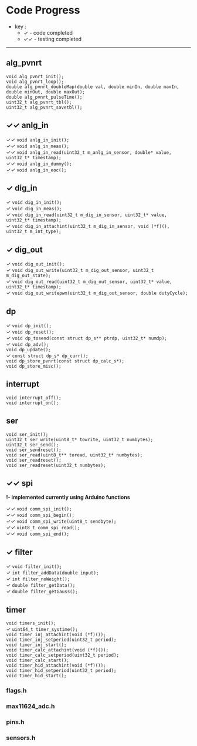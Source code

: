 # Code Progress
- key :
  - ✓ - code completed
  - ✓✓ - testing completed
___
## alg_pvnrt
`void alg_pvnrt_init();`  
`void alg_pvnrt_loop();`  
`double alg_pvnrt_doubleMap(double val, double minIn, double maxIn, double minOut, double maxOut);`  
`double alg_pvnrt_pulseTime();`  
`uint32_t alg_pvnrt_tbl();`  
`uint32_t alg_pvnrt_savetbl();`  


## ✓✓ anlg_in
✓✓ `void anlg_in_init();`  
✓✓ `void anlg_in_meas(); `  
✓✓ `void anlg_in_read(uint32_t m_anlg_in_sensor, double* value, uint32_t* timestamp);`  
✓✓ `void anlg_in_dummy();`  
✓✓ `void anlg_in_eoc();`
  
## ✓ dig_in
✓ `void dig_in_init();`  
✓ `void dig_in_meas();`  
✓ `void dig_in_read(uint32_t m_dig_in_sensor, uint32_t* value, uint32_t* timestamp);`  
✓ `void dig_in_attachint(uint32_t m_dig_in_sensor, void (*f)(), uint32_t m_int_type);`  

## ✓ dig_out
✓ `void dig_out_init();`  
✓ `void dig_out_write(uint32_t m_dig_out_sensor, uint32_t m_dig_out_state);`  
✓ `void dig_out_read(uint32_t m_dig_out_sensor, uint32_t* value, uint32_t* timestamp);`  
✓ `void dig_out_writepwm(uint32_t m_dig_out_sensor, double dutyCycle);`  

## dp
✓ `void dp_init();`  
✓ `void dp_reset();`  
✓ `void dp_tosend(const struct dp_s** ptrdp, uint32_t* numdp);`  
✓ `void dp_adv();`  
`void dp_update();`  
✓ `const struct dp_s* dp_curr();`  
`void dp_store_pvnrt(const struct dp_calc_s*); `  
`void dp_store_misc();`  
  
## interrupt
`void interrupt_off();`  
`void interrupt_on();`  

## ser
`void ser_init();`  
`uint32_t ser_write(uint8_t* towrite, uint32_t numbytes);`  
`uint32_t ser_send();`  
`void ser_sendreset();`  
`void ser_read(uint8_t** toread, uint32_t* numbytes);`  
`void ser_readreset();`  
`void ser_readreset(uint32_t numbytes);`  

## ✓✓ spi
**!- implemented currently using Arduino functions**

✓✓ `void comm_spi_init();`  
✓✓ `void comm_spi_begin();`  
✓✓ `void comm_spi_write(uint8_t sendbyte);`  
✓✓ `uint8_t comm_spi_read();`  
✓✓ `void comm_spi_end();`  

## ✓ filter
✓ `void filter_init();`  
✓ `int filter_addData(double input);`   
✓ `int filter_noWeight();`   
✓ `double filter_getData();`   
✓ `double filter_getGauss();`  

## timer
`void timers_init();`  
✓ `uint64_t timer_systime();`  
`void timer_inj_attachint(void (*f)());`  
`void timer_inj_setperiod(uint32_t period);`  
`void timer_inj_start();`  
`void timer_calc_attachint(void (*f)());`  
`void timer_calc_setperiod(uint32_t period);`  
`void timer_calc_start();`  
`void timer_hid_attachint(void (*f)());`  
`void timer_hid_setperiod(uint32_t period);`  
`void timer_hid_start();`  

### flags.h
### max11624_adc.h
### pins.h
### sensors.h
